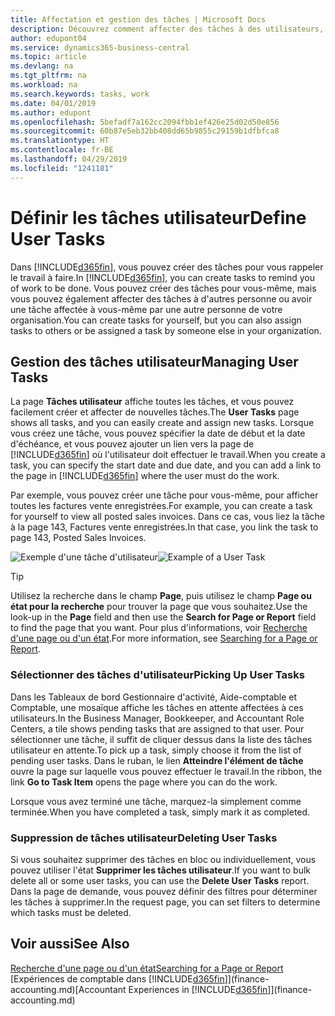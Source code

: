 ```yaml
---
title: Affectation et gestion des tâches | Microsoft Docs
description: Découvrez comment affecter des tâches à des utilisateurs, y compris votre comptable, dans Business Central
author: edupont04
ms.service: dynamics365-business-central
ms.topic: article
ms.devlang: na
ms.tgt_pltfrm: na
ms.workload: na
ms.search.keywords: tasks, work
ms.date: 04/01/2019
ms.author: edupont
ms.openlocfilehash: 5befadf7a162cc2094fbb1ef426e25d02d50e856
ms.sourcegitcommit: 60b87e5eb32bb408dd65b9855c29159b1dfbfca8
ms.translationtype: HT
ms.contentlocale: fr-BE
ms.lasthandoff: 04/29/2019
ms.locfileid: "1241181"
---
```

# <a name="define-user-tasks"></a><span data-ttu-id="f11af-103">Définir les tâches utilisateur</span><span class="sxs-lookup"><span data-stu-id="f11af-103">Define User Tasks</span></span>
<span data-ttu-id="f11af-104">Dans [!INCLUDE[d365fin](includes/d365fin_md.md)], vous pouvez créer des tâches pour vous rappeler le travail à faire.</span><span class="sxs-lookup"><span data-stu-id="f11af-104">In [!INCLUDE[d365fin](includes/d365fin_md.md)], you can create tasks to remind you of work to be done.</span></span> <span data-ttu-id="f11af-105">Vous pouvez créer des tâches pour vous-même, mais vous pouvez également affecter des tâches à d'autres personne ou avoir une tâche affectée à vous-même par une autre personne de votre organisation.</span><span class="sxs-lookup"><span data-stu-id="f11af-105">You can create tasks for yourself, but you can also assign tasks to others or be assigned a task by someone else in your organization.</span></span>  

## <a name="managing-user-tasks"></a><span data-ttu-id="f11af-106">Gestion des tâches utilisateur</span><span class="sxs-lookup"><span data-stu-id="f11af-106">Managing User Tasks</span></span>
<span data-ttu-id="f11af-107">La page **Tâches utilisateur** affiche toutes les tâches, et vous pouvez facilement créer et affecter de nouvelles tâches.</span><span class="sxs-lookup"><span data-stu-id="f11af-107">The **User Tasks** page shows all tasks, and you can easily create and assign new tasks.</span></span> <span data-ttu-id="f11af-108">Lorsque vous créez une tâche, vous pouvez spécifier la date de début et la date d'échéance, et vous pouvez ajouter un lien vers la page de [!INCLUDE[d365fin](includes/d365fin_md.md)] où l'utilisateur doit effectuer le travail.</span><span class="sxs-lookup"><span data-stu-id="f11af-108">When you create a task, you can specify the start date and due date, and you can add a link to the page in [!INCLUDE[d365fin](includes/d365fin_md.md)] where the user must do the work.</span></span>  

<span data-ttu-id="f11af-109">Par exemple, vous pouvez créer une tâche pour vous-même, pour afficher toutes les factures vente enregistrées.</span><span class="sxs-lookup"><span data-stu-id="f11af-109">For example, you can create a task for yourself to view all posted sales invoices.</span></span> <span data-ttu-id="f11af-110">Dans ce cas, vous liez la tâche à la page 143, Factures vente enregistrées.</span><span class="sxs-lookup"><span data-stu-id="f11af-110">In that case, you link the task to page 143, Posted Sales Invoices.</span></span>  

<span data-ttu-id="f11af-111">![Exemple d'une tâche d'utilisateur](media/across-user-tasks/sample-user-task.png "Exemple d'une tâche d'utilisateur")</span><span class="sxs-lookup"><span data-stu-id="f11af-111">![Example of a User Task](media/across-user-tasks/sample-user-task.png "Example of a user task")</span></span>

> [!TIP]  
>  <span data-ttu-id="f11af-112">Utilisez la recherche dans le champ **Page**, puis utilisez le champ **Page ou état pour la recherche** pour trouver la page que vous souhaitez.</span><span class="sxs-lookup"><span data-stu-id="f11af-112">Use the look-up in the **Page** field and then use the **Search for Page or Report** field to find the page that you want.</span></span> <span data-ttu-id="f11af-113">Pour plus d'informations, voir [Recherche d'une page ou d'un état](ui-search.md).</span><span class="sxs-lookup"><span data-stu-id="f11af-113">For more information, see [Searching for a Page or Report](ui-search.md).</span></span>  

### <a name="picking-up-user-tasks"></a><span data-ttu-id="f11af-114">Sélectionner des tâches d'utilisateur</span><span class="sxs-lookup"><span data-stu-id="f11af-114">Picking Up User Tasks</span></span>
<span data-ttu-id="f11af-115">Dans les Tableaux de bord Gestionnaire d'activité, Aide-comptable et Comptable, une mosaïque affiche les tâches en attente affectées à ces utilisateurs.</span><span class="sxs-lookup"><span data-stu-id="f11af-115">In the Business Manager, Bookkeeper, and Accountant Role Centers, a tile shows pending tasks that are assigned to that user.</span></span> <span data-ttu-id="f11af-116">Pour sélectionner une tâche, il suffit de cliquer dessus dans la liste des tâches utilisateur en attente.</span><span class="sxs-lookup"><span data-stu-id="f11af-116">To pick up a task, simply choose it from the list of pending user tasks.</span></span> <span data-ttu-id="f11af-117">Dans le ruban, le lien **Atteindre l'élément de tâche** ouvre la page sur laquelle vous pouvez effectuer le travail.</span><span class="sxs-lookup"><span data-stu-id="f11af-117">In the ribbon, the link **Go to Task Item** opens the page where you can do the work.</span></span>  

<span data-ttu-id="f11af-118">Lorsque vous avez terminé une tâche, marquez-la simplement comme terminée.</span><span class="sxs-lookup"><span data-stu-id="f11af-118">When you have completed a task, simply mark it as completed.</span></span>  

### <a name="deleting-user-tasks"></a><span data-ttu-id="f11af-119">Suppression de tâches utilisateur</span><span class="sxs-lookup"><span data-stu-id="f11af-119">Deleting User Tasks</span></span>
<span data-ttu-id="f11af-120">Si vous souhaitez supprimer des tâches en bloc ou individuellement, vous pouvez utiliser l'état **Supprimer les tâches utilisateur**.</span><span class="sxs-lookup"><span data-stu-id="f11af-120">If you want to bulk delete all or some user tasks, you can use the **Delete User Tasks** report.</span></span> <span data-ttu-id="f11af-121">Dans la page de demande, vous pouvez définir des filtres pour déterminer les tâches à supprimer.</span><span class="sxs-lookup"><span data-stu-id="f11af-121">In the request page, you can set filters to determine which tasks must be deleted.</span></span>  

## <a name="see-also"></a><span data-ttu-id="f11af-122">Voir aussi</span><span class="sxs-lookup"><span data-stu-id="f11af-122">See Also</span></span>
[<span data-ttu-id="f11af-123">Recherche d'une page ou d'un état</span><span class="sxs-lookup"><span data-stu-id="f11af-123">Searching for a Page or Report</span></span>](ui-search.md)  
<span data-ttu-id="f11af-124">[Expériences de comptable dans [!INCLUDE[d365fin](includes/d365fin_md.md)]](finance-accounting.md)</span><span class="sxs-lookup"><span data-stu-id="f11af-124">[Accountant Experiences in [!INCLUDE[d365fin](includes/d365fin_md.md)]](finance-accounting.md)</span></span>  
